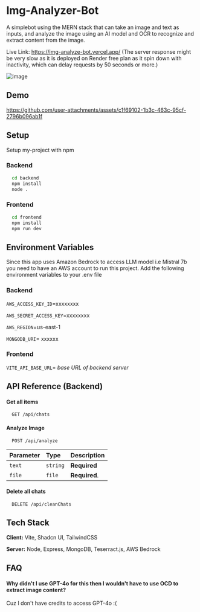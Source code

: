 
# Img-Analyzer-Bot

A simplebot using the MERN stack that can take an image and text as inputs, and analyze the image using an AI model and OCR to recognize and extract content from the image.

Live Link: https://img-analyze-bot.vercel.app/ (The server response might be very slow as it is deployed on Render free plan as it spin down with inactivity, which can delay requests by 50 seconds or more.)

![image](https://github.com/user-attachments/assets/98926066-9d91-4d3b-97ff-cc3de43904c6)


## Demo

https://github.com/user-attachments/assets/c1f69102-1b3c-463c-95cf-2796b096ab1f


## Setup

Setup my-project with npm

### Backend

```bash
  cd backend
  npm install
  node .
```

### Frontend

```bash
  cd frontend
  npm install
  npm run dev
```
    
## Environment Variables

Since this app uses Amazon Bedrock to access LLM model i.e Mistral 7b you need to have an AWS account to run this project. Add the following environment variables to your .env file

### Backend

`AWS_ACCESS_KEY_ID`=xxxxxxxx

`AWS_SECRET_ACCESS_KEY`=xxxxxxxx

`AWS_REGION`=us-east-1

`MONGODB_URI`= xxxxxx

### Frontend

`VITE_API_BASE_URL`= *base URL of backend server*


## API Reference (Backend)

#### Get all items

```http
  GET /api/chats
```


#### Analyze Image

```http
  POST /api/analyze
```

| Parameter | Type     | Description                       |
| :-------- | :------- | :-------------------------------- |
| `text`      | `string` | **Required** |
|`file`| `file` | **Required**. 


#### Delete all chats

```http
  DELETE /api/cleanChats
```
## Tech Stack

**Client:** Vite, Shadcn UI, TailwindCSS

**Server:** Node, Express, MongoDB, Teserract.js, AWS Bedrock



## FAQ

#### Why didn't I use GPT-4o for this then I wouldn't have to use OCD to extract image content?

Cuz I don't have credits to access GPT-4o :(


